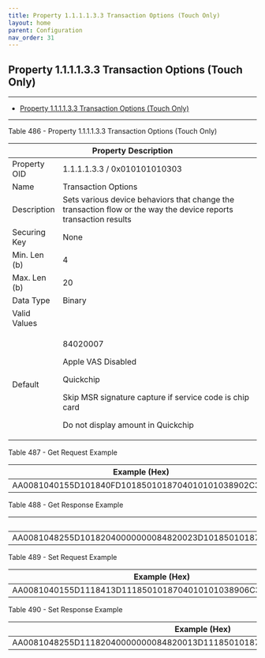 ```yaml
---
title: Property 1.1.1.1.3.3 Transaction Options (Touch Only)
layout: home
parent: Configuration
nav_order: 31
---
```


## Property 1.1.1.1.3.3 Transaction Options (Touch Only)

---

- [Property 1.1.1.1.3.3 Transaction Options (Touch Only)](#property-111133-transaction-options-touch-only)

---


Table 486 - Property 1.1.1.1.3.3 Transaction Options (Touch Only)

<table>
<colgroup>
<col style="width: 14%" />
<col style="width: 85%" />
</colgroup>
<thead>
<tr>
<th colspan="2">Property Description</th>
</tr>
</thead>
<tbody>
<tr>
<td>Property OID</td>
<td>1.1.1.1.3.3 / 0x010101010303</td>
</tr>
<tr>
<td>Name</td>
<td>Transaction Options</td>
</tr>
<tr>
<td>Description</td>
<td>Sets various device behaviors that change the transaction flow or
the way the device reports transaction results</td>
</tr>
<tr>
<td>Securing Key</td>
<td>None</td>
</tr>
<tr>
<td>Min. Len (b)</td>
<td>4</td>
</tr>
<tr>
<td>Max. Len (b)</td>
<td>20</td>
</tr>
<tr>
<td>Data Type</td>
<td>Binary</td>
</tr>
<tr>
<td>Valid Values</td>
<td></td>
</tr>
<tr>
<td>Default</td>
<td><p>84020007</p>
<p>Apple VAS Disabled</p>
<p>Quickchip</p>
<p>Skip MSR signature capture if service code is chip card</p>
<p>Do not display amount in Quickchip</p></td>
</tr>
</tbody>
</table>

Table 487 - Get Request Example

| Example (Hex)                                      |
|----------------------------------------------------|
| AA0081040155D101840FD1018501018704010101038902C300 |

Table 488 - Get Response Example

| Example (Hex) |
|----|
| AA0081048255D10182040000000084820023D1018501018704010101038916C3148402000700000000000000000000000000000000 |

Table 489 - Set Request Example

| Example (Hex)                                              |
|------------------------------------------------------------|
| AA0081040155D1118413D1118501018704010101038906C30484020007 |

Table 490 - Set Response Example

| Example (Hex) |
|----|
| AA0081048255D11182040000000084820013D1118501018704010101038906C30484020007 |

##